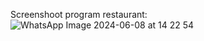 Screenshoot program restaurant: 
![WhatsApp Image 2024-06-08 at 14 22 54](https://github.com/Sabitwise/PROYEK-AKHIR/assets/162658164/c4f9aa54-5177-4012-beb9-ab21ed3e8cf3)
